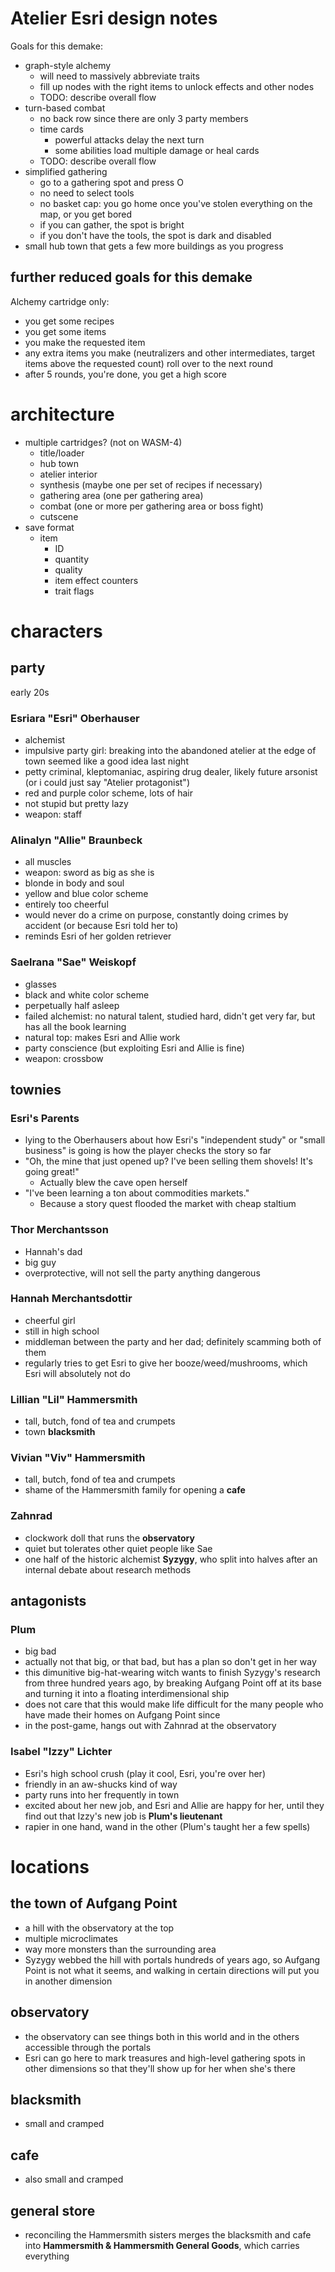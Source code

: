 # Atelier Esri design notes

Goals for this demake:
- graph-style alchemy
    - will need to massively abbreviate traits
    - fill up nodes with the right items to unlock effects and other nodes
    - TODO: describe overall flow
- turn-based combat
    - no back row since there are only 3 party members
    - time cards
        - powerful attacks delay the next turn
        - some abilities load multiple damage or heal cards
    - TODO: describe overall flow
- simplified gathering
    - go to a gathering spot and press O
    - no need to select tools
    - no basket cap: you go home once you've stolen everything on the map, or you get bored
    - if you can gather, the spot is bright
    - if you don't have the tools, the spot is dark and disabled
- small hub town that gets a few more buildings as you progress

## further reduced goals for this demake

Alchemy cartridge only:
- you get some recipes
- you get some items
- you make the requested item
- any extra items you make (neutralizers and other intermediates, target items above the requested count) roll over to the next round
- after 5 rounds, you're done, you get a high score

# architecture

- multiple cartridges? (not on WASM-4)
    - title/loader
    - hub town
    - atelier interior
    - synthesis (maybe one per set of recipes if necessary)
    - gathering area (one per gathering area)
    - combat (one or more per gathering area or boss fight)
    - cutscene
- save format
    - item
        - ID
        - quantity
        - quality
        - item effect counters
        - trait flags

# characters

## party

early 20s

### Esriara "Esri" Oberhauser

- alchemist
- impulsive party girl: breaking into the abandoned atelier at the edge of town seemed like a good idea last night
- petty criminal, kleptomaniac, aspiring drug dealer, likely future arsonist (or i could just say "Atelier protagonist")
- red and purple color scheme, lots of hair
- not stupid but pretty lazy
- weapon: staff

### Alinalyn "Allie" Braunbeck

- all muscles
- weapon: sword as big as she is
- blonde in body and soul
- yellow and blue color scheme
- entirely too cheerful
- would never do a crime on purpose, constantly doing crimes by accident (or because Esri told her to)
- reminds Esri of her golden retriever

### Saelrana "Sae" Weiskopf

- glasses
- black and white color scheme
- perpetually half asleep
- failed alchemist: no natural talent, studied hard, didn't get very far, but has all the book learning
- natural top: makes Esri and Allie work
- party conscience (but exploiting Esri and Allie is fine)
- weapon: crossbow

## townies

### Esri's Parents

- lying to the Oberhausers about how Esri's "independent study" or "small business" is going is how the player checks the story so far
- "Oh, the mine that just opened up? I've been selling them shovels! It's going great!"
  - Actually blew the cave open herself
- "I've been learning a ton about commodities markets."
  - Because a story quest flooded the market with cheap staltium

### Thor Merchantsson

- Hannah's dad
- big guy
- overprotective, will not sell the party anything dangerous

### Hannah Merchantsdottir

- cheerful girl
- still in high school
- middleman between the party and her dad; definitely scamming both of them
- regularly tries to get Esri to give her booze/weed/mushrooms, which Esri will absolutely not do

### Lillian "Lil" Hammersmith

- tall, butch, fond of tea and crumpets
- town **blacksmith**

### Vivian "Viv" Hammersmith

- tall, butch, fond of tea and crumpets
- shame of the Hammersmith family for opening a **cafe**

### Zahnrad

- clockwork doll that runs the **observatory**
- quiet but tolerates other quiet people like Sae
- one half of the historic alchemist **Syzygy**, who split into halves after an internal debate about research methods

## antagonists

### Plum

- big bad
- actually not that big, or that bad, but has a plan so don't get in her way
- this dimunitive big-hat-wearing witch wants to finish Syzygy's research from three hundred years ago, by breaking Aufgang Point off at its base and turning it into a floating interdimensional ship
- does not care that this would make life difficult for the many people who have made their homes on Aufgang Point since
- in the post-game, hangs out with Zahnrad at the observatory

### Isabel "Izzy" Lichter

- Esri's high school crush (play it cool, Esri, you're over her)
- friendly in an aw-shucks kind of way
- party runs into her frequently in town
- excited about her new job, and Esri and Allie are happy for her, until they find out that Izzy's new job is **Plum's lieutenant**
- rapier in one hand, wand in the other (Plum's taught her a few spells)

# locations

## the town of Aufgang Point

- a hill with the observatory at the top
- multiple microclimates
- way more monsters than the surrounding area
- Syzygy webbed the hill with portals hundreds of years ago, so Aufgang Point is not what it seems, and walking in certain directions will put you in another dimension

## observatory

- the observatory can see things both in this world and in the others accessible through the portals
- Esri can go here to mark treasures and high-level gathering spots in other dimensions so that they'll show up for her when she's there

## blacksmith

- small and cramped

## cafe

- also small and cramped

## general store

- reconciling the Hammersmith sisters merges the blacksmith and cafe into **Hammersmith & Hammersmith General Goods**, which carries everything
